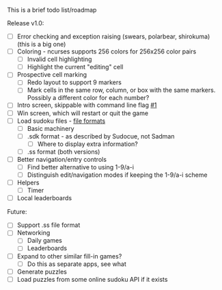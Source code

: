 This is a brief todo list/roadmap

Release v1.0:

- [ ] Error checking and exception raising (swears, polarbear, shirokuma)  
(this is a big one)
- [ ] Coloring - ncurses supports 256 colors for 256x256 color pairs
  - [ ] Invalid cell highlighting
  - [ ] Highlight the current "editing" cell
- [ ] Prospective cell marking
  - [ ] Redo layout to support 9 markers
  - [ ] Mark cells in the same row, column, or box with the same markers. Possibly a different color for each number? 
- [ ] Intro screen, skippable with command line flag [#1](https://github.com/lfowles/shirokuma/issues/1)
- [ ] Win screen, which will restart or quit the game
- [ ] Load sudoku files - [file formats](http://www.sudocue.net/fileformats.php)
  - [ ] Basic machinery
  - [ ] .sdk format - as described by Sudocue, not Sadman
    - [ ] Where to display extra information?
  - [ ] .ss format (both versions)
- [ ] Better navigation/entry controls
  - [ ] Find better alternative to using 1-9/a-i
  - [ ] Distinguish edit/navigation modes if keeping the 1-9/a-i scheme
- [ ] Helpers
  - [ ] Timer
- [ ] Local leaderboards
  
Future:
- [ ] Support .ss file format
- [ ] Networking
  - [ ] Daily games
  - [ ] Leaderboards
- [ ] Expand to other similar fill-in games?
  - [ ] Do this as separate apps, see what 
- [ ] Generate puzzles
- [ ] Load puzzles from some online sudoku API if it exists
